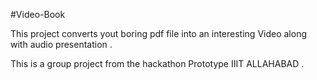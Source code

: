 #Video-Book

This project converts yout boring pdf file into an interesting Video along with audio presentation . 

This is a group project from the hackathon Prototype IIIT ALLAHABAD . 
